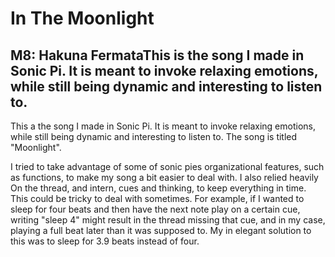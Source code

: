 # In The Moonlight

## M8: Hakuna FermataThis is the song I made in Sonic Pi. It is meant to invoke relaxing emotions, while still being dynamic and interesting to listen to.

This a the song I made in Sonic Pi. It is meant to invoke relaxing emotions, while still being dynamic and interesting to listen to. The song is titled "Moonlight".

I tried to take advantage of some of sonic pies organizational features, such as functions, to make my song a bit easier to deal with. I also relied heavily On the thread, and intern, cues and thinking, to keep everything in time. This could be tricky to deal with sometimes. For example, if I wanted to sleep for four beats and then have the next note play on a certain cue, writing "sleep 4" might result in the thread missing that cue, and in my case, playing a full beat later than it was supposed to. My in elegant solution to this was to sleep for 3.9 beats instead of four.
